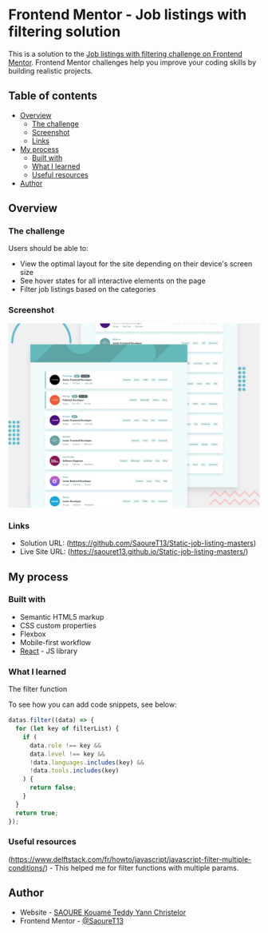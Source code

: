 # Frontend Mentor - Job listings with filtering solution

This is a solution to the [Job listings with filtering challenge on Frontend Mentor](https://www.frontendmentor.io/challenges/job-listings-with-filtering-ivstIPCt). Frontend Mentor challenges help you improve your coding skills by building realistic projects.

## Table of contents

- [Overview](#overview)
  - [The challenge](#the-challenge)
  - [Screenshot](#screenshot)
  - [Links](#links)
- [My process](#my-process)
  - [Built with](#built-with)
  - [What I learned](#what-i-learned)
  - [Useful resources](#useful-resources)
- [Author](#author)

## Overview

### The challenge

Users should be able to:

- View the optimal layout for the site depending on their device's screen size
- See hover states for all interactive elements on the page
- Filter job listings based on the categories

### Screenshot

![](./public/desktop-preview.jpg)

### Links

- Solution URL: (https://github.com/SaoureT13/Static-job-listing-masters)
- Live Site URL: (https://saouret13.github.io/Static-job-listing-masters/)

## My process

### Built with

- Semantic HTML5 markup
- CSS custom properties
- Flexbox
- Mobile-first workflow
- [React](https://reactjs.org/) - JS library

### What I learned

The filter function

To see how you can add code snippets, see below:

```js
datas.filter((data) => {
  for (let key of filterList) {
    if (
      data.role !== key &&
      data.level !== key &&
      !data.languages.includes(key) &&
      !data.tools.includes(key)
    ) {
      return false;
    }
  }
  return true;
});
```

### Useful resources

(https://www.delftstack.com/fr/howto/javascript/javascript-filter-multiple-conditions/) - This helped me for filter functions with multiple params.


## Author

- Website - [SAOURE Kouamé Teddy Yann Christelor](https://github.com/SaoureT13/)
- Frontend Mentor - [@SaoureT13](https://www.frontendmentor.io/profile/SaoureT13)

